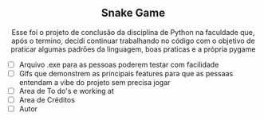 <h2 align="center">Snake Game</h2>
<p align="center">Esse foi o projeto de conclusão da disciplina de Python na faculdade que, após o termino, 
decidi continuar trabalhando no código com o objetivo de praticar algumas padrões da linguagem, boas praticas e a própria pygame</p>

- [ ] Arquivo .exe para as pessoas poderem testar com facilidade
- [ ] Gifs que demonstrem as principais features para que as pessaas entendam a vibe do projeto sem precisa jogar
- [ ] Area de To do's e working at
- [ ] Area de Créditos
- [ ] Autor
